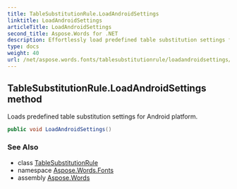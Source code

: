 ```yaml
---
title: TableSubstitutionRule.LoadAndroidSettings
linktitle: LoadAndroidSettings
articleTitle: LoadAndroidSettings
second_title: Aspose.Words for .NET
description: Effortlessly load predefined table substitution settings for Android with the TableSubstitutionRule LoadAndroidSettings method. Optimize your app today!
type: docs
weight: 40
url: /net/aspose.words.fonts/tablesubstitutionrule/loadandroidsettings/
---
```

## TableSubstitutionRule.LoadAndroidSettings method

Loads predefined table substitution settings for Android platform.

```csharp
public void LoadAndroidSettings()
```

### See Also

* class [TableSubstitutionRule](../)
* namespace [Aspose.Words.Fonts](../../../aspose.words.fonts/)
* assembly [Aspose.Words](../../../)
